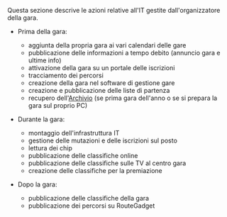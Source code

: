 Questa sezione descrive le azioni relative all'IT gestite dall'organizzatore della gara.

- Prima della gara: 
    - aggiunta della propria gara ai vari calendari delle gare
    - pubblicazione delle informazioni a tempo debito (annuncio gara e ultime info)
    - attivazione della gara su un portale delle iscrizioni
    - tracciamento dei percorsi
    - creazione della gara nel software di gestione gare
    - creazione e pubblicazione delle liste di partenza
    - recupero dell'[Archivio](../software/oe12/archivio.md) (se prima gara dell'anno o se si prepara la gara sul proprio PC)

- Durante la gara:
    - montaggio dell'infrastruttura IT
    - gestione delle mutazioni e delle iscrizioni sul posto
    - lettura dei chip 
    - pubblicazione delle classifiche online
    - pubblicazione delle classifiche sulle TV al centro gara
    - creazione delle classifiche per la premiazione
    
- Dopo la gara:
    - pubblicazione delle classifiche della gara
    - pubblicazione dei percorsi su RouteGadget

